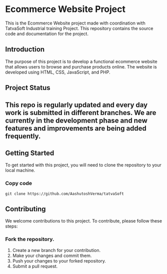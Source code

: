 # Ecommerce Website Project
This is the Ecommerce Website project made with coordination with TatvaSoft Industrial training Project. This repository contains the source code and documentation for the project.

## Introduction
The purpose of this project is to develop a functional ecommerce website that allows users to browse and purchase products online. The website is developed using HTML, CSS, JavaScript, and PHP.

## Project Status
## This repo is regularly updated and every day work is submitted in different branches. We are currently in the development phase and new features and improvements are being added frequently.

## Getting Started
To get started with this project, you will need to clone the repository to your local machine.

### Copy code
```
git clone https://github.com/AashutoshVerma/tatvaSoft

```
## Contributing
We welcome contributions to this project. To contribute, please follow these steps:

### Fork the repository.
1. Create a new branch for your contribution.
2. Make your changes and commit them.
3. Push your changes to your forked repository.
4. Submit a pull request.
